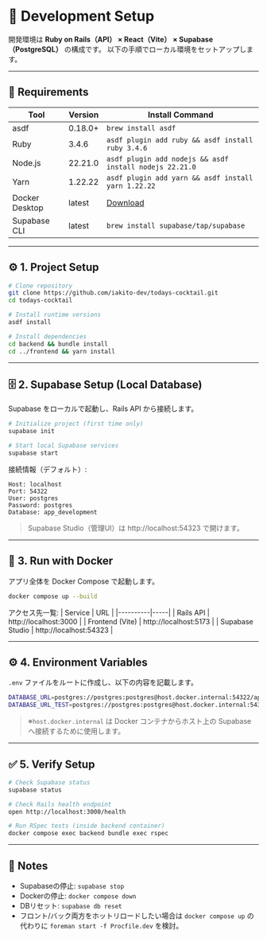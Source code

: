 # 🧰 Development Setup

開発環境は **Ruby on Rails（API） × React（Vite） × Supabase（PostgreSQL）** の構成です。
以下の手順でローカル環境をセットアップします。

---

## 🧾 Requirements

| Tool | Version | Install Command |
|------|----------|----------------|
| asdf | 0.18.0+ | `brew install asdf` |
| Ruby | 3.4.6 | `asdf plugin add ruby && asdf install ruby 3.4.6` |
| Node.js | 22.21.0 | `asdf plugin add nodejs && asdf install nodejs 22.21.0` |
| Yarn | 1.22.22 | `asdf plugin add yarn && asdf install yarn 1.22.22` |
| Docker Desktop | latest | [Download](https://www.docker.com/products/docker-desktop/) |
| Supabase CLI | latest | `brew install supabase/tap/supabase` |

---

## ⚙️ 1. Project Setup

```bash
# Clone repository
git clone https://github.com/iakito-dev/todays-cocktail.git
cd todays-cocktail

# Install runtime versions
asdf install

# Install dependencies
cd backend && bundle install
cd ../frontend && yarn install
```

---

## 🗄️ 2. Supabase Setup (Local Database)

Supabase をローカルで起動し、Rails API から接続します。

```bash
# Initialize project (first time only)
supabase init

# Start local Supabase services
supabase start
```

接続情報（デフォルト）:
```
Host: localhost
Port: 54322
User: postgres
Password: postgres
Database: app_development
```

> Supabase Studio（管理UI）は http://localhost:54323 で開けます。

---

## 🐳 3. Run with Docker

アプリ全体を Docker Compose で起動します。

```bash
docker compose up --build
```

アクセス先一覧:
| Service | URL |
|----------|-----|
| Rails API | http://localhost:3000 |
| Frontend (Vite) | http://localhost:5173 |
| Supabase Studio | http://localhost:54323 |

---

## ⚙️ 4. Environment Variables

`.env` ファイルをルートに作成し、以下の内容を記載します。

```bash
DATABASE_URL=postgres://postgres:postgres@host.docker.internal:54322/app_development
DATABASE_URL_TEST=postgres://postgres:postgres@host.docker.internal:54322/app_test
```

> ※`host.docker.internal` は Docker コンテナからホスト上の Supabase へ接続するために使用します。

---

## ✅ 5. Verify Setup

```bash
# Check Supabase status
supabase status

# Check Rails health endpoint
open http://localhost:3000/health

# Run RSpec tests (inside backend container)
docker compose exec backend bundle exec rspec
```

---

## 🧩 Notes

- Supabaseの停止: `supabase stop`
- Dockerの停止: `docker compose down`
- DBリセット: `supabase db reset`
- フロント/バック両方をホットリロードしたい場合は `docker compose up` の代わりに `foreman start -f Procfile.dev` を検討。
